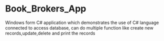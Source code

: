 # Book_Brokers_App
Windows form C# application which demonstrates the use of C# language connected to access database, can do multiple function like create new records,update,delete and print the records
